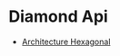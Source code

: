 Diamond Api
===========

*  [Architecture Hexagonal][1]

[1]:  https://blog.elao.com/fr/dev/architecture-hexagonale-symfony/